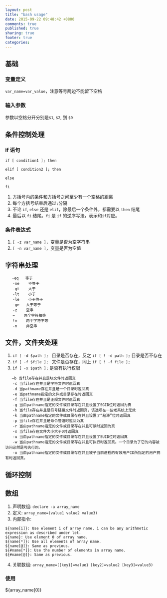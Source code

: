 ```yaml
---
layout: post
title: "bash usage"
date: 2015-09-22 09:48:42 +0800
comments: true
published: true
sharing: true
footer: true
categories:
---
```


## 基础

### 变量定义

`var_name=var_value`，注意等号两边不能留下空格

### 输入参数

参数以空格分开分别是`$1`, `$2`, 到 `$9`

## 条件控制处理

### if 语句

```
if [ condition1 ]; then

elif [ condition2 ]; then

else

fi
```

1. 方括号内的条件和方括号之间至少有一个空格的距离
2. 每个方括号结束后通过`;`分隔
3. 不论 `if`, `else` 还是 `elif`，除最后一个条件外，都需要以 `then` 结尾
4. 最后以 `fi` 结尾。`fi` 是 `if` 的逆序写法，表示和`if`对应。

### 条件表达式

1. `[ -z var_name ]`，变量是否为空字符串
2. `[ -n var_name ]`，变量是否为空值

## 字符串处理

```
   -eq   等于
　　-ne    不等于
　　-gt    大于
　　-lt    小于
　　-le    小于等于
　　-ge   大于等于
　　-z    空串
　　=    两个字符相等
　　!=    两个字符不等
　　-n    非空串
```

## 文件，文件夹处理

1. `if [ -d $path ]; ` 目录是否存在，反之 `if [ ! -d path ];` 目录是否不存在
2. `if [ -f $file ]; ` 文件是否存在，同上 `if [ ! -f file ];`
3. `if [ -x $path ];` 是否有执行权限

```
   –b 当file存在并且是块文件时返回真
　　-c 当file存在并且是字符文件时返回真
　　-d 当pathname存在并且是一个目录时返回真
　　-e 当pathname指定的文件或目录存在时返回真
　　-f 当file存在并且是正规文件时返回真
　　-g 当由pathname指定的文件或目录存在并且设置了SGID位时返回为真
　　-h 当file存在并且是符号链接文件时返回真，该选项在一些老系统上无效
　　-k 当由pathname指定的文件或目录存在并且设置了“粘滞”位时返回真
　　-p 当file存在并且是命令管道时返回为真
　　-r 当由pathname指定的文件或目录存在并且可读时返回为真
　　-s 当file存在文件大小大于0时返回真
　　-u 当由pathname指定的文件或目录存在并且设置了SUID位时返回真
　　-w 当由pathname指定的文件或目录存在并且可执行时返回真。一个目录为了它的内容被访问必然是可执行的。
　　-o 当由pathname指定的文件或目录存在并且被子当前进程的有效用户ID所指定的用户拥有时返回真。
```

## 循环控制

## 数组

1. 声明数组: `declare -a array_name`
2. 定义: `array_name=(value1 value2 value3)`
3. 内部指令:
```
${name[i]}: Use element i of array name. i can be any arithmetic expression as described under let.
${name}: Use element 0 of array name.
${name[*]}: Use all elements of array name.
${name[@]}: Same as previous.
${#name[*]}: Use the number of elements in array name.
${#name[@]}: Same as previous.
```
4. 关联数组: `array_name=([key1]=value1 [key2]=value2 [key3]=value3)`

### 使用

${array_name[0]}
